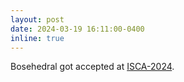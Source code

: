 ```yaml
---
layout: post
date: 2024-03-19 16:11:00-0400
inline: true
---
```


Bosehedral got accepted at [ISCA-2024](https://iscaconf.org/isca2024/).
